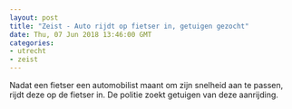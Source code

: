 ```yaml
---
layout: post
title: "Zeist - Auto rijdt op fietser in, getuigen gezocht"
date: Thu, 07 Jun 2018 13:46:00 GMT
categories: 
- utrecht 
- zeist 
---
```


Nadat een fietser een automobilist maant om zijn snelheid aan te passen, rijdt deze op de fietser in. De politie zoekt getuigen van deze aanrijding.
